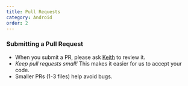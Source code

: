 ```yaml
---
title: Pull Requests
category: Android
order: 2
---
```


### Submitting a Pull Request

* When you submit a PR, please ask [Keith](https://github.com/TheHollidayInn) to review it. 
* *Keep pull requests small!* This makes it easier for us to accept your code. 
* Smaller PRs (1-3 files) help avoid bugs.

